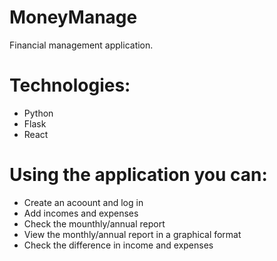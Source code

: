# MoneyManage
Financial management application.

# Technologies:
- Python
- Flask
- React

# Using the application you can:
- Create an acoount and log in
- Add incomes and expenses
- Check the mounthly/annual report
- View the monthly/annual report in a graphical format
- Check the difference in income and expenses
